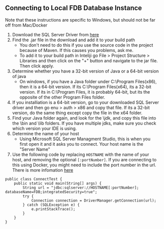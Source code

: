 ## Connecting to Local FDB Database Instance

Note that these instructions are specific to Windows, but should not be far off from Mac/Docker

1) Download the SQL Server Driver from [here](https://docs.microsoft.com/en-us/sql/connect/jdbc/download-microsoft-jdbc-driver-for-sql-server?view=sql-server-ver15)
2) Find the .jar file in the download and add it to your build path
   - You don't need to do this if you use the source code in the project because of Maven. If this causes you problems, ask me.
   - To add it to your build path in Inteliji go File > Project Structure > Libraries and then click on the "+" button and navigate to the jar file. Then click apply.
3) Determine whether you have a 32-bit version of Java or a 64-bit version of java
   - On windows, if you have a Java folder under C:\\Program Files(x86), then it is a 64-bit version. If its C:\\Program Files(x64), its a 32-bit version. If its in C:\\Program Files, it is probably 64-bit, but its the opposite of the other Program Files folder. 
4) If you installiation is a 64-bit version, go to your downloaded SQL Server driver and then go enu > auth > x86 and copy that file. If its a 32-bit version, do the same thing except copy the file in the x64 folder.
5) Find your Java folder again, and look for the \jdk, and copy this file into the \bin and \lib folders. If you have multiple jdks, make sure you check which version your IDE is using.
6) Determine the name of your host
   - Using Microsoft SQL Server Managment Studio, this is when you first open it and it asks you to connect. Your host name is the "Server Name"
7) Use the following code by replacing `HOSTNAME` with the name of your host, and removing the optional `[:portNumber]`. If you are connecting to this using Docker, you might need to include the port number in the url. There is more infomation [here](https://docs.microsoft.com/en-us/sql/connect/jdbc/building-the-connection-url?view=sql-server-ver15)
```
public class ConnectTest {
    public static void main(String[] args) {
        String url = "jdbc:sqlserver://HOSTNAME[:portNumber]; databaseName=FDB;integratedSecurity=true";
        try {
            Connection connection = DriverManager.getConnection(url);
        } catch (SQLException e) {
            e.printStackTrace();
        }
    }
}

```
